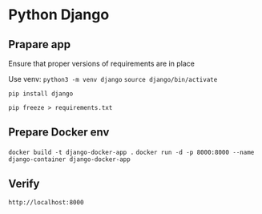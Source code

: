 # Python Django

## Prapare app

Ensure that proper versions of requirements are in place

Use venv:
`python3 -m venv django`
`source django/bin/activate`

`pip install django`

`pip freeze > requirements.txt`

## Prepare Docker env

`docker build -t django-docker-app .`
`docker run -d -p 8000:8000 --name django-container django-docker-app`

## Verify

`http://localhost:8000`